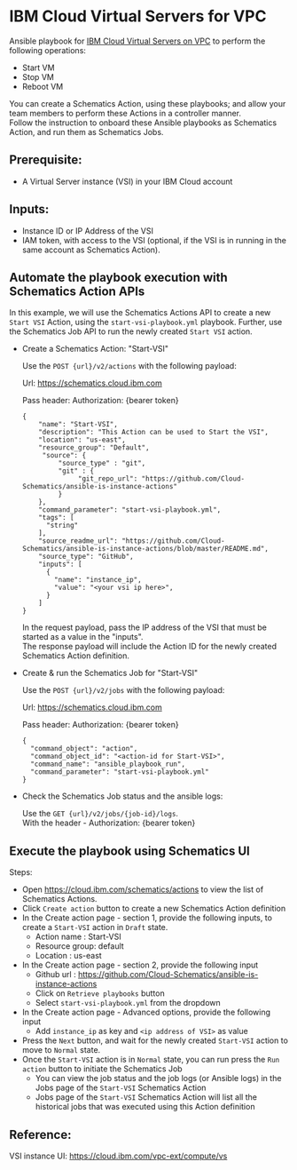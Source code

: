 # IBM Cloud Virtual Servers for VPC

Ansible playbook for [IBM Cloud Virtual Servers on VPC](https://cloud.ibm.com/docs/vpc?topic=vpc-about-advanced-virtual-servers) to perform the following operations:
* Start VM
* Stop VM
* Reboot VM

You can create a Schematics Action, using these playbooks; and allow your team members to perform these Actions in a controller manner.  
Follow the instruction to onboard these Ansible playbooks as Schematics Action, and run them as Schematics Jobs. 

## Prerequisite:
- A Virtual Server instance (VSI) in your IBM Cloud account

## Inputs:
- Instance ID or IP Address of the VSI
- IAM token, with access to the VSI (optional, if the VSI is in running in the same account as Schematics Action).

## Automate the playbook execution with Schematics Action APIs

In this example, we will use the Schematics Actions API to create a new `Start VSI` Action, using the `start-vsi-playbook.yml` playbook.  Further, use the Schematics Job API to run the newly created `Start VSI` action.

- Create a Schematics Action: "Start-VSI"

  Use the `POST {url}/v2/actions` with the following payload:
 
  Url: https://schematics.cloud.ibm.com
 
  Pass header: Authorization: {bearer token}
 
  ```
  {
      "name": "Start-VSI",
      "description": "This Action can be used to Start the VSI",
      "location": "us-east",
      "resource_group": "Default",
       "source": {
           "source_type" : "git",
           "git" : {
                "git_repo_url": "https://github.com/Cloud-Schematics/ansible-is-instance-actions"
           }
      },
      "command_parameter": "start-vsi-playbook.yml",
      "tags": [
        "string"
      ],
      "source_readme_url": "https://github.com/Cloud-Schematics/ansible-is-instance-actions/blob/master/README.md",
      "source_type": "GitHub",
      "inputs": [
        {
          "name": "instance_ip",
          "value": "<your vsi ip here>",
        }
      ]
  }
  ```
  In the request payload, pass the IP address of the VSI that must be started as a value in the "inputs".  
  The response payload will include the Action ID for the newly created Schematics Action definition.

- Create & run the Schematics Job for "Start-VSI"

  Use the `POST {url}/v2/jobs` with the following payload:
  
  Url: https://schematics.cloud.ibm.com
  
  Pass header: Authorization: {bearer token}
 
    ```
    {
      "command_object": "action",
      "command_object_id": "<action-id for Start-VSI>",
      "command_name": "ansible_playbook_run",
      "command_parameter": "start-vsi-playbook.yml"
    }
    ```

- Check the Schematics Job status and the ansible logs:

  Use the `GET {url}/v2/jobs/{job-id}/logs`.  
  With the header - Authorization: {bearer token}

## Execute the playbook using Schematics UI

Steps:

- Open https://cloud.ibm.com/schematics/actions to view the list of Schematics Actions.
- Click `Create action` button to create a new Schematics Action definition
- In the Create action page - section 1, provide the following inputs, to create a `Start-VSI` action in `Draft` state.
  * Action name : Start-VSI
  * Resource group: default
  * Location : us-east
- In the Create action page - section 2, provide the following input
  * Github url : https://github.com/Cloud-Schematics/ansible-is-instance-actions
  * Click on `Retrieve playbooks` button
  * Select `start-vsi-playbook.yml` from the dropdown
- In the Create action page - Advanced options, provide the following input
  * Add `instance_ip` as key and `<ip address of VSI>` as value
- Press the `Next` button, and wait for the newly created `Start-VSI` action to move to `Normal` state.
- Once the `Start-VSI` action is in `Normal` state, you can run press the `Run action` button to initiate the Schematics Job
  * You can view the job status and the job logs (or Ansible logs) in the Jobs page of the `Start-VSI` Schematics Action
  * Jobs page of the `Start-VSI` Schematics Action will list all the historical jobs that was executed using this Action definition

## Reference:

VSI instance UI: https://cloud.ibm.com/vpc-ext/compute/vs
